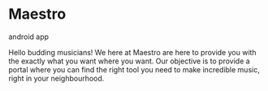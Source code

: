 # Maestro
android app


Hello budding musicians!
We here at Maestro are here to provide you with the exactly what you want where you want.
Our objective is to provide a portal where you can find the right tool you need to make incredible music, right in your neighbourhood.
